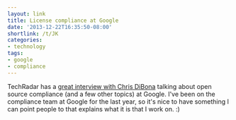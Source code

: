 ```yaml
---
layout: link
title: License compliance at Google
date: '2013-12-22T16:35:50-08:00'
shortlink: /t/JK
categories:
- technology
tags:
- google
- compliance
---
```

TechRadar has a [great interview with Chris DiBona][techradar] talking about open source compliance (and a few other
topics) at Google.  I've been on the compliance team at Google for the last year, so it's nice to have something I can
point people to that explains what it is that I work on. :)

[techradar]: http://www.techradar.com/us/news/software/how-open-source-changed-google-and-how-google-changed-open-source-1206582
